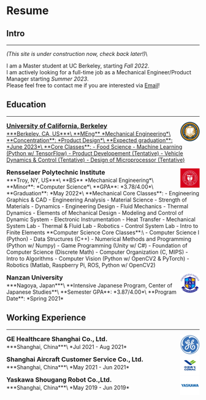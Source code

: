# Resume
<!-- ### You can also [download as PDF](/files/Resume.pdf)! -->
## Intro
---
*(This site is under construction now, check back later!)*\

I am a Master student at UC Berkeley, starting *Fall 2022*.\
I am actively looking for a full-time job as a Mechanical Engineer/Product Manager starting *Summer 2023*.\
Please feel free to contact me if you are interested via <a href="mailto:yuxinhu@berkeley.edu">Email</a>!
## Education
---
<a href="https://www.berkeley.edu"><img align="right" src="/pics/berkeley.jfif" width="50" height="50" style="vertical-align: text-bottom;">
<h3 style="margin: 0 0 2px;">University of California, Berkeley</h3>
***Berkeley, CA, US***\
**MEng** *Mechanical Engineering*\
**Concentration**: *Product Design*\
**Expected graduation**: *June 2023*\
**Core Classes**:
- Food Science
- Machine Learning (Python w/ TensorFlow)
- Product Developement (Tentative)
- Vehicle Dynamics & Control (Tentative)
- Design of Microprocessor (Tentative)

<a href="https://www.rpi.edu"><img align="right" src="/pics/rpi.jfif" width="50" height="50"></a>
<h3 style="margin: 0 0 2px;">Rensselaer Polytechnic Institute</h3>
<!-- ### Rensselaer Polytechnic Institute-->
***Troy, NY, US***\
**BS** *Mechanical Engineering*\
**Minor**:  *Computer Science*\
**GPA**: *3.78/4.00*\
**Graduation**: *May 2022*\
**Mechanical Core Classes**:
    - Engineering Graphics & CAD
    - Engineering Analysis
    - Material Science
    - Strength of Materials
    - Dynamics
    - Engineering Design
    - Fluid Mechanics
    - Thermal Dynamics
    - Elements of Mechanical Design
    - Modeling and Control of Dynamic System
    - Electronic Instrumentation
    - Heat Transfer
    - Mechanical System Lab
    - Thermal & Fluid Lab
    - Robotics
    - Control System Lab
    - Intro to Finite Elements
**Computer Science Core Classes**:\
    - Computer Science I (Python)
    - Data Structures (C++)
    - Numerical Methods and Programming (Python w/ Numpy)
    - Game Programming (Unity w/ C#)
    - Foundation of Computer Science (Discrete Math)
    - Computer Organization (C, MIPS)
    - Intro to Algorithms
    - Computer Vision (Python w/ OpenCV2 & PyTorch)
    - Robotics (Matlab, Raspberry Pi, ROS, Python w/ OpenCV2)


<a href="https://www.nanzan-u.ac.jp/English/"><img align="right" src="/pics/nanzan.png" width="50" height="50"></a>
<h3 style="margin: 0 0 2px;">Nanzan University</h3>
<!-- Nanzan University-->
***Nagoya, Japan***\
**Intensive Japanese Program, Center of Japanese Studies**\
**Semester GPA**: *3.87/4.00*\
**Program Date**: *Spring 2021*



## Working Experience
---

<a href="https://www.gehealthcare.com/"><img align="right" src="/pics/ge.jfif" width="50" height="50"></a>
<h3 style="margin: 0 0 2px;">GE Healthcare Shanghai Co., Ltd.</h3>
<!-- GE Healthcare Shanghai Co., Ltd.-->
***Shanghai, China***\
*Jul 2021 - Aug 2021*

<a href="http://sc.comac.cc/"><img align="right" src="/pics/comac.jfif" width="50" height="50"></a>
<h3 style="margin: 0 0 2px;">Shanghai Aircraft Customer Service Co., Ltd.</h3>
<!-- Shanghai Aircraft Customer Service Co., Ltd.-->
***Shanghai, China***\
*May 2021 - Jun 2021*

<a href="https://www.ysr-motoman.cn/en/"><img align="right" src="/pics/yaskawa.jfif" width="50" height="50"></a>
<h3 style="margin: 0 0 2px;">Yaskawa Shougang Robot Co.,Ltd.</h3>
<!-- Yaskawa Shougang Robot Co.,Ltd.-->
***Shanghai, China***\
*May 2019 - Jun 2019*
